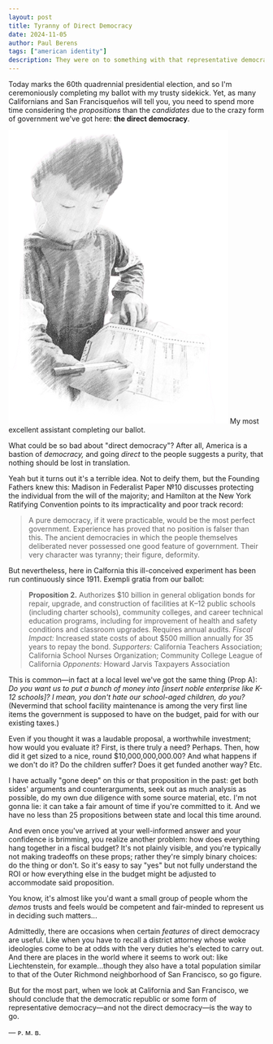 ```yaml
---
layout: post
title: Tyranny of Direct Democracy
date: 2024-11-05
author:	Paul Berens
tags: ["american identity"]
description: They were on to something with that representative democracy.
---
```

Today marks the 60th quadrennial presidential election, and so I'm ceremoniously completing my ballot with my trusty sidekick. Yet, as many Californians and San Francisqueños will tell you, you need to spend more time considering the *propositions* than the *candidates* due to the crazy form of government we've got here: **the direct democracy**.

![completing the ballot](/assets/og/post_ballot.png)
<span class="muted small">My most excellent assistant completing our ballot.</span>

What could be so bad about "direct democracy"? After all, America is a bastion of *democracy,* and going *direct* to the people suggests a purity, that nothing should be lost in translation. 

Yeah but it turns out it's a terrible idea. Not to deify them, but the Founding Fathers knew this: Madison in Federalist Paper №10 discusses protecting the individual from the will of the majority; and Hamilton at the New York Ratifying Convention points to its impracticality and poor track record:

> A pure democracy, if it were practicable, would be the most perfect government. Experience has proved that no position is falser than this. The ancient democracies in which the people themselves deliberated never possessed one good feature of government. Their very character was tyranny; their figure, deformity.

But nevertheless, here in Calfornia this ill-conceived experiment has been run continuously since 1911. Exempli gratia from our ballot:

> **Proposition 2.** Authorizes $10 billion in general obligation bonds for repair, upgrade, and construction of facilities at K–12 public schools (including charter schools), community colleges, and career technical education programs, including for improvement of health and safety conditions and classroom upgrades. Requires annual audits. *Fiscal Impact:* Increased state costs of about $500 million annually for 35 years to repay the bond. *Supporters:* California Teachers Association; California School Nurses Organization; Community College League of California *Opponents:* Howard Jarvis Taxpayers Association

This is common—in fact at a local level we've got the same thing (Prop A): *Do you want us to put a bunch of money into [insert noble enterprise like K-12 schools]? I mean, you don't hate our school-aged children, do you?* (Nevermind that school facility maintenance is among the very first line items the government is supposed to have on the budget, paid for with our existing taxes.)

Even if you thought it was a laudable proposal, a worthwhile investment; how would you evaluate it? First, is there truly a need? Perhaps. Then, how did it get sized to a nice, round $10,000,000,000.00? And what happens if we don't do it? Do the children suffer? Does it get funded another way? Etc.

I have actually "gone deep" on this or that proposition in the past: get both sides' arguments and counterarguments, seek out as much analysis as possible, do my own due diligence with some source material, etc. I'm not gonna lie: it can take a fair amount of time if you're committed to it. And we have no less than 25 propositions between state and local this time around.

And even once you've arrived at your well-informed answer and your confidence is brimming, you realize another problem: how does everything hang together in a fiscal budget? It's not plainly visible, and you're typically not making tradeoffs on these props; rather they're simply binary choices: do the thing or don't. So it's easy to say "yes" but not fully understand the ROI or how everything else in the budget might be adjusted to accommodate said proposition.

You know, it's almost like you'd want a small group of people whom the *demos* trusts and feels would be competent and fair-minded to represent us in deciding such matters...

Admittedly, there are occasions when certain *features* of direct democracy are useful. Like when you have to recall a district attorney whose woke ideologies come to be at odds with the very duties he's elected to carry out. And there are places in the world where it seems to work out: like Liechtenstein, for example...though they also have a total population similar to that of the Outer Richmond neighborhood of San Francisco, so go figure.

But for the most part, when we look at California and San Francisco, we should conclude that the democratic republic or some form of representative democracy—and not the direct democracy—is the way to go.

— ᴘ. ᴍ. ʙ.